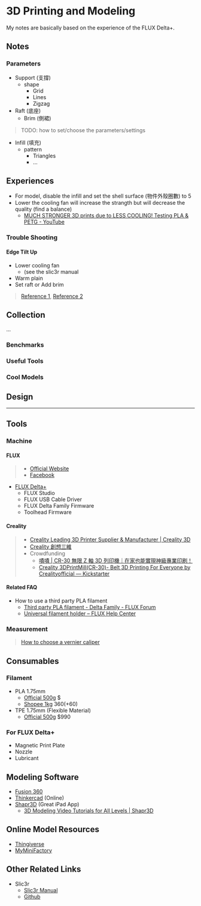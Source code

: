 # 3D Printing and Modeling

My notes are basically based on the experience of the FLUX Delta+.

## Notes

### Parameters

* Support (支撐)
  * shape
    * Grid
    * Lines
    * Zigzag
* Raft (底座)
  * Brim (側裙)

> TODO: how to set/choose the parameters/settings

* Infill (填充)
  * pattern
    * Triangles
    * ...

## Experiences

* For model, disable the infill and set the shell surface (物件外殼圈數) to 5
* Lower the cooling fan will increase the strangth but will decrease the quality (find a balance)
  * [MUCH STRONGER 3D prints due to LESS COOLING! Testing PLA & PETG - YouTube](https://www.youtube.com/watch?v=Bl2ESvtBiLo)

### Trouble Shooting

#### Edge Tilt Up

* Lower cooling fan
  * (see the slic3r manual
* Warm plain
* Set raft or Add brim

> [Reference 1](https://www.kingssel.com/post/3de58897e58db0e5a682e4bd95e69c89e69588e8a7a3e6b1bae7bfb9e69bb2e5958fe9a18c), [Reference 2](https://diy3dprint.blogspot.com/2014/03/blog-post_7.html)

## Collection

...

### Benchmarks

### Useful Tools

### Cool Models

## Design

---

## Tools

### Machine

#### FLUX

> * [Official Website](https://tw.flux3dp.com/)
> * [Facebook](https://www.facebook.com/flux3dp.tw/)

* [FLUX Delta+](https://tw.flux3dp.com/delta-plus/)
  * FLUX Studio
  * FLUX USB Cable Driver
  * FLUX Delta Family Firmware
  * Toolhead Firmware

#### Creality

> * [Creality Leading 3D Printer Supplier & Manufacturer | Creality 3D](https://www.creality.com/)
> * [Creality 創想三維](https://www.cxsw3d.com/)
> * Crowdfunding
>   * [嘖嘖 | CR-30 無限 Z 軸 3D 列印機｜在家也能實現神級專業印刷！](https://www.zeczec.com/projects/CR-30-3D)
>   * [Creality 3DPrintMill(CR-30)- Belt 3D Printing For Everyone by Crealityofficial — Kickstarter](https://www.kickstarter.com/projects/3dprintmill/creality-infinite-z-axis-build-volume-printer-3dprintmill)

#### Related FAQ

* How to use a third party PLA filament
  * [Third party PLA filament - Delta Family - FLUX Forum](https://forum.flux3dp.com/t/third-party-pla-filament/796)
  * [Universal filament holder – FLUX Help Center](https://support.flux3dp.com/hc/en-us/articles/217242258?page=1#comment_360000168915)

### Measurement

> [How to choose a vernier caliper](https://www.minwt.com/life/21785.html)

## Consumables

### Filament

* PLA 1.75mm
  * [Official 500g](https://tw.flux3dp.com/product/flux-pla-version2/) $
  * [Shopee 1kg](https://shopee.tw/3D%E5%88%97%E5%8D%B0%E8%80%97%E6%9D%90-PLA-32%E8%89%B2-%E5%8F%AF%E9%96%8B%E6%94%B6%E6%93%9A-1.75mm-1KG(%E7%B4%94%E6%96%99%E9%87%8D)-i.7204576.847994536) $360 (+$60)
* TPE 1.75mm (Flexible Material)
  * [Official 500g](https://tw.flux3dp.com/product/flux-tpe-%e7%b7%9a%e6%96%99-500g/) $990

### For FLUX Delta+

* Magnetic Print Plate
* Nozzle
* Lubricant

## Modeling Software

* [Fusion 360](https://www.autodesk.com/products/fusion-360/students-teachers-educators)
* [Thinkercad](https://www.tinkercad.com/) (Online)
* [Shapr3D](https://www.shapr3d.com/) (Great iPad App)
  * [3D Modeling Video Tutorials for All Levels | Shapr3D](https://www.shapr3d.com/learn/tutorials)

## Online Model Resources

* [Thingiverse](https://www.thingiverse.com/)
* [MyMiniFactory](https://www.myminifactory.com/)

## Other Related Links

* Slic3r
  * [Slic3r Manual](https://manual.slic3r.org/)
  * [Github](https://github.com/slic3r/Slic3r)
